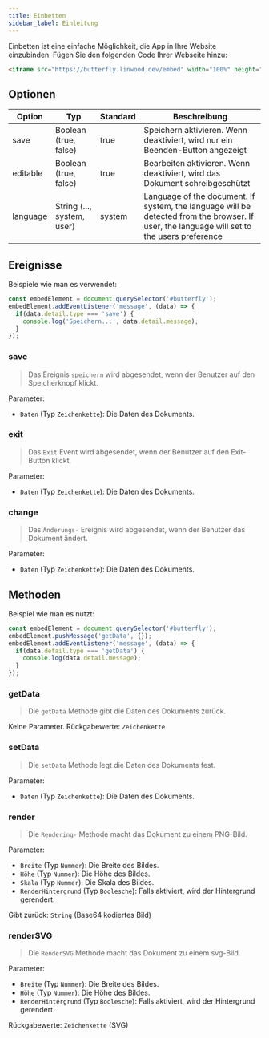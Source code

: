 ```yaml
---
title: Einbetten
sidebar_label: Einleitung
---
```


Einbetten ist eine einfache Möglichkeit, die App in Ihre Website einzubinden. Fügen Sie den folgenden Code Ihrer Webseite hinzu:

```html
<iframe src="https://butterfly.linwood.dev/embed" width="100%" height="500px" allowtransparency="true"></iframe>
```

## Optionen

| Option   | Typ                        | Standard | Beschreibung                                                                                                                                |
| -------- | -------------------------- | -------- | ------------------------------------------------------------------------------------------------------------------------------------------- |
| save     | Boolean (true, false)      | true     | Speichern aktivieren. Wenn deaktiviert, wird nur ein Beenden-Button angezeigt                                                               |
| editable | Boolean (true, false)      | true     | Bearbeiten aktivieren. Wenn deaktiviert, wird das Dokument schreibgeschützt                                                                 |
| language | String (..., system, user) | system   | Language of the document. If system, the language will be detected from the browser. If user, the language will set to the users preference |

## Ereignisse

Beispiele wie man es verwendet:

```javascript
const embedElement = document.querySelector('#butterfly');
embedElement.addEventListener('message', (data) => {
  if(data.detail.type === 'save') {
    console.log('Speichern...', data.detail.message);
  }
});
```

### save

> Das Ereignis `speichern` wird abgesendet, wenn der Benutzer auf den Speicherknopf klickt.

Parameter:

* `Daten` (Typ `Zeichenkette`): Die Daten des Dokuments.

### exit

> Das `Exit` Event wird abgesendet, wenn der Benutzer auf den Exit-Button klickt.

Parameter:

* `Daten` (Typ `Zeichenkette`): Die Daten des Dokuments.

### change

> Das `Änderungs-` Ereignis wird abgesendet, wenn der Benutzer das Dokument ändert.

Parameter:

* `Daten` (Typ `Zeichenkette`): Die Daten des Dokuments.

## Methoden

Beispiel wie man es nutzt:

```javascript
const embedElement = document.querySelector('#butterfly');
embedElement.pushMessage('getData', {});
embedElement.addEventListener('message', (data) => {
  if(data.detail.type === 'getData') {
    console.log(data.detail.message);
  }
});
```

### getData

> Die `getData` Methode gibt die Daten des Dokuments zurück.

Keine Parameter. Rückgabewerte: `Zeichenkette`

### setData

> Die `setData` Methode legt die Daten des Dokuments fest.

Parameter:

* `Daten` (Typ `Zeichenkette`): Die Daten des Dokuments.

### render

> Die `Rendering-` Methode macht das Dokument zu einem PNG-Bild.

Parameter:

* `Breite` (Typ `Nummer`): Die Breite des Bildes.
* `Höhe` (Typ `Nummer`): Die Höhe des Bildes.
* `Skala` (Typ `Nummer`): Die Skala des Bildes.
* `RenderHintergrund` (Typ `Boolesche`): Falls aktiviert, wird der Hintergrund gerendert.

Gibt zurück: `String` (Base64 kodiertes Bild)

### renderSVG

> Die `RenderSVG` Methode macht das Dokument zu einem svg-Bild.

Parameter:

* `Breite` (Typ `Nummer`): Die Breite des Bildes.
* `Höhe` (Typ `Nummer`): Die Höhe des Bildes.
* `RenderHintergrund` (Typ `Boolesche`): Falls aktiviert, wird der Hintergrund gerendert.

Rückgabewerte: `Zeichenkette` (SVG)
